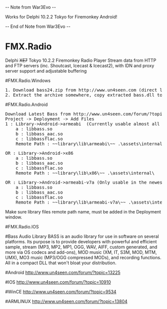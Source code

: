 -- Note from War3Evo --

   Works for Delphi 10.2.2 Tokyo for Firemonkey Android!
   
-- End of Note from War3Evo --


# FMX.Radio
Delphi ~~XE7~~ Tokyo 10.2.2 Firemonkey Radio Player
Stream data from HTTP and FTP servers (inc. Shoutcast, Icecast & Icecast2), with IDN and proxy server support and adjustable buffering 

#FMX.Radio.Windows
<pre>
1. Download bass24.zip from http://www.un4seen.com (direct link http://uk.un4seen.com/files/bass24.zip ).
2. Extract the archive somewhere, copy extracted bass.dll to your project output directory.
</pre>

#FMX.Radio.Android
<pre>
Download Latest Bass from http://www.un4seen.com/forum/?topic=13225
Project -> Deployment -> Add Files
1 : Library->Android->armeabi  (Currently usable almost all androids)
	a : libbass.so
	b : libbass_aac.so	
	c : libbassflac.so
	Remote Path : ~~library\lib\armeabi\~~ .\assets\internal\
</pre>
<pre>
OR : Library->Android->x86
	a : libbass.so
	b : libbass_aac.so	
	c : libbassflac.so
	Remote Path : ~~library\lib\x86\~~ .\assets\internal\
</pre>
<pre>
OR : Library->Android->armeabi-v7a (Only usable in the newest androids)
	a : libbass.so
	b : libbass_aac.so	
	c : libbassflac.so
	Remote Path : ~~library\lib\armeabi-v7a\~~ .\assets\internal\
</pre>
Make sure library files remote path name, must be added in the Deployment window.


#FMX.Radio.IOS

#Bass Audio Library
BASS is an audio library for use in software on several platforms. Its purpose is to provide developers with powerful and efficient sample, stream (MP3, MP2, MP1, OGG, WAV, AIFF, custom generated, and more via OS codecs and add-ons), MOD music (XM, IT, S3M, MOD, MTM, UMX), MO3 music (MP3/OGG compressed MODs), and recording functions. All in a compact DLL that won't bloat your distribution.

#Android
http://www.un4seen.com/forum/?topic=13225

#IOS
http://www.un4seen.com/forum/?topic=10910

#WinCE
http://www.un4seen.com/forum/?topic=9534

#ARMLINUX
http://www.un4seen.com/forum/?topic=13804
